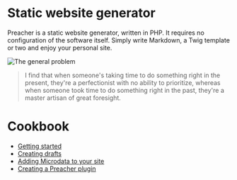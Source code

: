 # Static website generator

Preacher is a static website generator, written in PHP.
It requires no configuration of the software itself. Simply write Markdown,
a Twig template or two and enjoy your personal site.

![The general problem](https://imgs.xkcd.com/comics/the_general_problem.png)

> I find that when someone's taking time to do something right in the present, they're a perfectionist with no ability to prioritize, whereas when someone took time to do something right in the past, they're a master artisan of great foresight.

# Cookbook

* [Getting started](README.html)
* [Creating drafts](recipes/draft.html)
* [Adding Microdata to your site](recipes/microdata.html)
* [Creating a Preacher plugin](recipes/custom-plugins.html)
